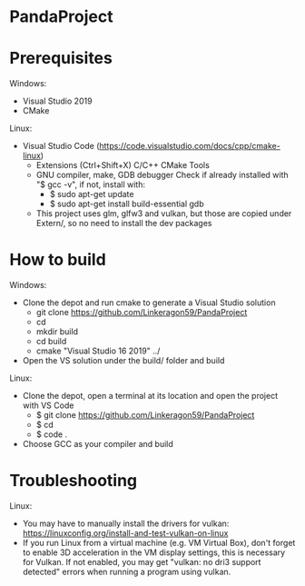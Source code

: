 # PandaProject

# Prerequisites
Windows:
- Visual Studio 2019
- CMake

Linux:
- Visual Studio Code (https://code.visualstudio.com/docs/cpp/cmake-linux)
  - Extensions (Ctrl+Shift+X)
    C/C++
    CMake Tools
  - GNU compiler, make, GDB debugger
    Check if already installed with "$ gcc -v", if not, install with:
    - $ sudo apt-get update
    - $ sudo apt-get install build-essential gdb
  - This project uses glm, glfw3 and vulkan, but those are copied under Extern/, so no need to install the dev packages

# How to build
Windows:
- Clone the depot and run cmake to generate a Visual Studio solution
  - git clone https://github.com/Linkeragon59/PandaProject
  - cd <project-location>
  - mkdir build
  - cd build
  - cmake "Visual Studio 16 2019" ../
- Open the VS solution under the build/ folder and build

Linux:
- Clone the depot, open a terminal at its location and open the project with VS Code
  - $ git clone https://github.com/Linkeragon59/PandaProject
  - $ cd <project-location>
  - $ code .
- Choose GCC as your compiler and build

# Troubleshooting
Linux:
- You may have to manually install the drivers for vulkan: https://linuxconfig.org/install-and-test-vulkan-on-linux
- If you run Linux from a virtual machine (e.g. VM Virtual Box), don't forget to enable 3D acceleration in the VM display settings, this is necessary for Vulkan. If not enabled, you may get "vulkan: no dri3 support detected" errors when running a program using vulkan.
